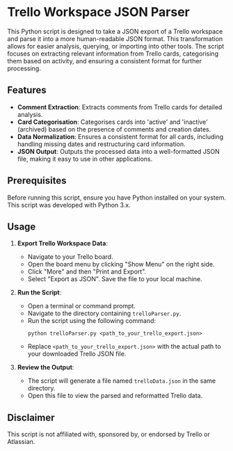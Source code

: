 # Trello Workspace JSON Parser

This Python script is designed to take a JSON export of a Trello workspace and parse it into a more human-readable JSON format. This transformation allows for easier analysis, querying, or importing into other tools. The script focuses on extracting relevant information from Trello cards, categorising them based on activity, and ensuring a consistent format for further processing.

## Features

- **Comment Extraction**: Extracts comments from Trello cards for detailed analysis.
- **Card Categorisation**: Categorises cards into 'active' and 'inactive' (archived) based on the presence of comments and creation dates.
- **Data Normalization**: Ensures a consistent format for all cards, including handling missing dates and restructuring card information.
- **JSON Output**: Outputs the processed data into a well-formatted JSON file, making it easy to use in other applications.

## Prerequisites

Before running this script, ensure you have Python installed on your system. This script was developed with Python 3.x.

## Usage

1. **Export Trello Workspace Data**:
   - Navigate to your Trello board.
   - Open the board menu by clicking "Show Menu" on the right side.
   - Click "More" and then "Print and Export".
   - Select "Export as JSON". Save the file to your local machine.

2. **Run the Script**:
   - Open a terminal or command prompt.
   - Navigate to the directory containing `trelloParser.py`.
   - Run the script using the following command:
     ```
     python trelloParser.py <path_to_your_trello_export.json>
     ```
   - Replace `<path_to_your_trello_export.json>` with the actual path to your downloaded Trello JSON file.

3. **Review the Output**:
   - The script will generate a file named `trelloData.json` in the same directory.
   - Open this file to view the parsed and reformatted Trello data.

## Disclaimer

This script is not affiliated with, sponsored by, or endorsed by Trello or Atlassian.